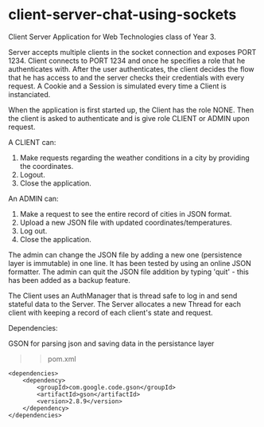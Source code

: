 # client-server-chat-using-sockets
Client Server Application for Web Technologies class of Year 3.

Server accepts multiple clients in the socket connection and exposes PORT 1234.
Client connects to PORT 1234 and once he specifies a role that he authenticates with.
After the user authenticates, the client decides the flow that he has access to and the server checks their credentials with every request. 
A Cookie and a Session is simulated every time a Client is instanciated.

When the application is first started up, the Client has the role NONE.
Then the client is asked to authenticate and is give role CLIENT or ADMIN upon request. 

A CLIENT can: 
1. Make requests regarding the weather conditions in a city by providing the coordinates. 
2. Logout. 
3. Close the application. 

An ADMIN can: 
1. Make a request to see the entire record of cities in JSON format. 
2. Upload a new JSON file with updated coordinates/temperatures. 
3. Log out. 
4. Close the application. 

The admin can change the JSON file by adding a new one (persistence layer is immutable) in one line. 
It has been tested by using an online JSON formatter.
The admin can quit the JSON file addition by typing 'quit' - this has been added as a backup feature.

The Client uses an AuthManager that is thread safe to log in and send stateful data to the Server. 
The Server allocates a new Thread for each client with keeping a record of each client's state and request. 

Dependencies: 

GSON for parsing json and saving data in the persistance layer 
>> pom.xml 

    <dependencies>
        <dependency>
            <groupId>com.google.code.gson</groupId>
            <artifactId>gson</artifactId>
            <version>2.8.9</version>
        </dependency>
    </dependencies>
